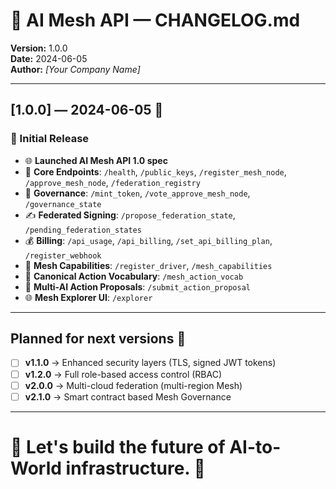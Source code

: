 # 📜 AI Mesh API — CHANGELOG.md

**Version:** 1.0.0  
**Date:** 2024-06-05  
**Author:** *[Your Company Name]*

---

## [1.0.0] — 2024-06-05 🚀

### 🎉 Initial Release

- 🌐 **Launched AI Mesh API 1.0 spec**
- 🚀 **Core Endpoints**: `/health`, `/public_keys`, `/register_mesh_node`, `/approve_mesh_node`, `/federation_registry`
- 🔐 **Governance**: `/mint_token`, `/vote_approve_mesh_node`, `/governance_state`
- ✍️ **Federated Signing**: `/propose_federation_state`, `/pending_federation_states`
- 💰 **Billing**: `/api_usage`, `/api_billing`, `/set_api_billing_plan`, `/register_webhook`
- 🔌 **Mesh Capabilities**: `/register_driver`, `/mesh_capabilities`
- 🧠 **Canonical Action Vocabulary**: `/mesh_action_vocab`
- 🤖 **Multi-AI Action Proposals**: `/submit_action_proposal`
- 🌐 **Mesh Explorer UI**: `/explorer`

---

## Planned for next versions 🚀

- [ ] **v1.1.0** → Enhanced security layers (TLS, signed JWT tokens)  
- [ ] **v1.2.0** → Full role-based access control (RBAC)  
- [ ] **v2.0.0** → Multi-cloud federation (multi-region Mesh)  
- [ ] **v2.1.0** → Smart contract based Mesh Governance  

---

# 🚀 Let's build the future of AI-to-World infrastructure. 🚀
